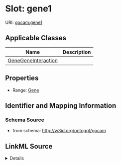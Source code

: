 # Slot: gene1

URI: [gocam:gene1](http://w3id.org/ontogpt/gocam/gene1)



<!-- no inheritance hierarchy -->




## Applicable Classes

| Name | Description |
| --- | --- |
[GeneGeneInteraction](GeneGeneInteraction.md) | 






## Properties

* Range: [Gene](Gene.md)







## Identifier and Mapping Information







### Schema Source


* from schema: http://w3id.org/ontogpt/gocam




## LinkML Source

<details>
```yaml
name: gene1
from_schema: http://w3id.org/ontogpt/gocam
rank: 1000
alias: gene1
owner: GeneGeneInteraction
domain_of:
- GeneGeneInteraction
range: Gene

```
</details>